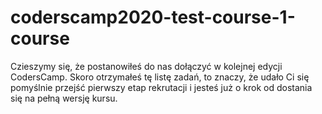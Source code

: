 # coderscamp2020-test-course-1-course
Czieszymy się, że postanowiłeś do nas dołączyć w kolejnej edycji CodersCamp. Skoro otrzymałeś tę listę zadań, to znaczy, że udało Ci się pomyślnie przejść pierwszy etap rekrutacji i jesteś już o krok od dostania się na pełną wersję kursu.
